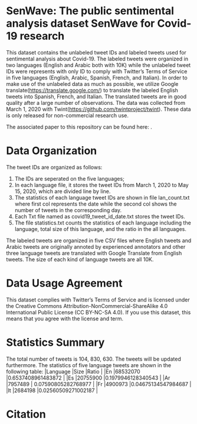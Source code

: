 # SenWave: The public sentimental analysis dataset SenWave for Covid-19 research
This dataset contains the unlabeled tweet IDs and labeled tweets used for sentimental analysis about Covid-19. The labeled tweets were organized in two languages (English and Arabic both with 10K) while the unlabeled tweet IDs were represents with only ID to comply with Twitter’s Terms of Service in five languages (English, Arabic, Spanish, French, and Italian). In order to make use of the unlabeled data as much as possible, we utilize Google translate(https://translate.google.com/) to translate the labeled English tweets into Spanish, French, and Italian. The translated tweets are in good quality after a large number of observations. The data was collected from March 1, 2020 with Twint(https://github.com/twintproject/twint). These data is only released for non-commercial research use.

The associated paper to this repository can be found here: .

# Data Organization
The tweet IDs are organized as follows:
1) The IDs are seperated on the five languages;
2) In each language file, it stores the tweet IDs from March 1, 2020 to May 15, 2020, which are divided line by line.
3) The statistics of each language tweet IDs are shown in file lan_count.txt where first col represents the date while the second col shows the number of tweets in the corresponding day.
4) Each Txt file named as covid19_tweet_id_date.txt stores the tweet IDs.
5) The file statistics.txt counts the statistics of each language including the language, total size of this language, and the ratio in the all languages.

The labeled tweets are organized in five CSV files where English tweets and Arabic tweets are originally annoted by experienced annotators and other three language tweets are translated with Google Translate from English tweets. The size of each kind of language tweets are all 10K.
# Data Usage Agreement
This dataset complies with Twitter’s Terms of Service and is licensed under the Creative Commons Attribution-NonCommercial-ShareAlike 4.0 International Public License (CC BY-NC-SA 4.0). If you use this dataset, this means that you agree with the license and term.

# Statistics Summary
The total number of tweets is 104, 830, 630. The tweets will be updated furthermore.
The statistics of five language tweets are shown in the following table:
|Language      |Size      |Ratio      |
|En      |68532070      |0.6537408961483872      |
|Es       |20755900       |0.1979946128340543      |
|Ar       |7957489      | 0.07590805282768977      |
|Fr       |4900973       |0.04675134547984687      |
|It       |2684198       |0.02560509271002187      |

# Citation
